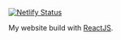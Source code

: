 [![Netlify Status](https://api.netlify.com/api/v1/badges/a3a55a4a-9a9a-4f0e-aaa9-856b5dae0d23/deploy-status)](https://app.netlify.com/sites/adoring-brattain-fc119f/deploys)

My website build with [ReactJS](https://reactjs.org/).
